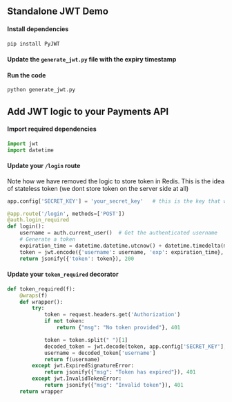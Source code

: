 ## Standalone JWT Demo
#### Install dependencies
```bash
pip install PyJWT
```

#### Update the `generate_jwt.py` file with the expiry timestamp
#### Run the code
```bash
python generate_jwt.py
```

## Add JWT logic to your Payments API

#### Import required dependencies
```python
import jwt
import datetime
```

#### Update your `/login` route
Note how we have removed the logic to store token in Redis.
This is the idea of stateless token (we dont store token on the server side at all)
```python
app.config['SECRET_KEY'] = 'your_secret_key'   # this is the key that will be used to generate hash

@app.route('/login', methods=['POST'])
@auth.login_required
def login():
    username = auth.current_user()  # Get the authenticated username
    # Generate a token
    expiration_time = datetime.datetime.utcnow() + datetime.timedelta(minutes=2)
    token = jwt.encode({'username': username, 'exp': expiration_time}, app.config['SECRET_KEY'], algorithm='HS256')
    return jsonify({'token': token}), 200
```


#### Update your `token_required` decorator
```python
def token_required(f):
    @wraps(f)
    def wrapper():
        try:
            token = request.headers.get('Authorization')
            if not token:
            	return {"msg": "No token provided"}, 401

            token = token.split(" ")[1]
            decoded_token = jwt.decode(token, app.config['SECRET_KEY'], algorithms=['HS256'])
            username = decoded_token['username']
            return f(username)
        except jwt.ExpiredSignatureError:
            return jsonify({"msg": "Token has expired"}), 401
        except jwt.InvalidTokenError:
            return jsonify({"msg": "Invalid token"}), 401
    return wrapper
```
